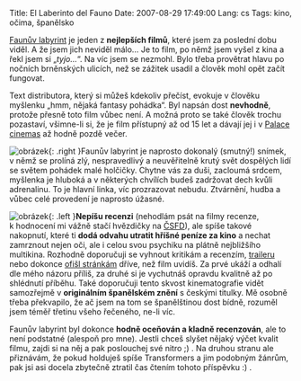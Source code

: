Title: El Laberinto del Fauno
Date: 2007-08-29 17:49:00
Lang: cs
Tags: kino, očima, španělsko

[Faunův labyrint](http://www.csfd.cz/film/221638-faunuv-labyrint-laberinto-del-fauno-el/) je jeden z **nejlepších filmů**, které jsem za poslední dobu viděl. A že jsem jich neviděl málo… Je to film, po němž jsem vyšel z kina a řekl jsem si „*tyjo…*“. Na víc jsem se nezmohl. Bylo třeba provětrat hlavu po nočních brněnských ulicích, než se zážitek usadil a člověk mohl opět začít fungovat.

Text distributora, který si můžeš kdekoliv přečíst, evokuje v člověku myšlenku „hmm, nějaká fantasy pohádka“. Byl napsán dost **nevhodně**, protože přesně toto film vůbec není. A možná proto se také člověk trochu pozastaví, všimne-li si, že je film přístupný až od 15 let a dávají jej i v [Palace cinemas](http://www.palacecinemas.cz) až hodně pozdě večer.

![obrázek]({static}/images/14.jpg){: .right }Faunův labyrint je naprosto dokonalý (smutný!) snímek, v němž se prolíná zlý, nespravedlivý a neuvěřitelně krutý svět dospělých lidí se světem pohádek malé holčičky. Chytne vás za duši, zacloumá srdcem, myšlenka je hluboká a v některých chvílích budeš zadržovat dech kvůli adrenalinu. To je hlavní linka, víc prozrazovat nebudu. Ztvárnění, hudba a vůbec celé provedení je naprosto úžasné.

![obrázek]({static}/images/15.jpg){: .left }**Nepíšu recenzi** (nehodlám psát na filmy recenze, k hodnocení mi vážně stačí hvězdičky na [ČSFD](http://www.csfd.cz)), ale spíše takové nakopnutí, které ti **dodá odvahu utratit hříšné peníze za kino** a nechat zamrznout nejen oči, ale i celou svou psychiku na plátně nejbližšího multikina. Rozhodně doporučuji se vyhnout kritikám a recenzím, [traileru](http://www.csfd.cz/film/221638-faunuv-labyrint-laberinto-del-fauno-el/trailer/) nebo dokonce [ofišl stránkám](http://www.panslabyrinth.com/) dříve, než film uvidíš. Za prvé ukáží a odhalí dle mého názoru příliš, za druhé si je vychutnáš opravdu kvalitně až po shlédnutí příběhu. Také doporučuji tento skvost kinematografie vidět samozřejmě v **originálním španělském znění** s českými titulky. Mě osobně třeba překvapilo, že ač jsem na tom se španělštinou dost bídně, rozuměl jsem téměř třetinu všeho řečeného, ne-li víc.

Faunův labyrint byl dokonce **hodně oceňován a kladně recenzován**, ale to není podstatné (alespoň pro mne). Jestli chceš slyšet nějaký výčet kvalit filmu, zajdi si na něj a pak poslouchej své nitro ;) . Na druhou stranu ale přiznávám, že pokud holduješ spíše Transformers a jim podobným žánrům, pak jsi asi docela zbytečně ztratil čas čtením tohoto příspěvku :) .
